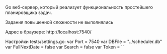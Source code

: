 Go веб-сервер, который реализует функциональность простейшего планировщика задач.

Задания повышенной сложности не выполнялись

Адрес в браузере: http://localhost:7540/

Настройки tests/settings.go:
var Port = 7540
var DBFile = "../scheduler.db"
var FullNextDate = false
var Search = false
var Token = ``


